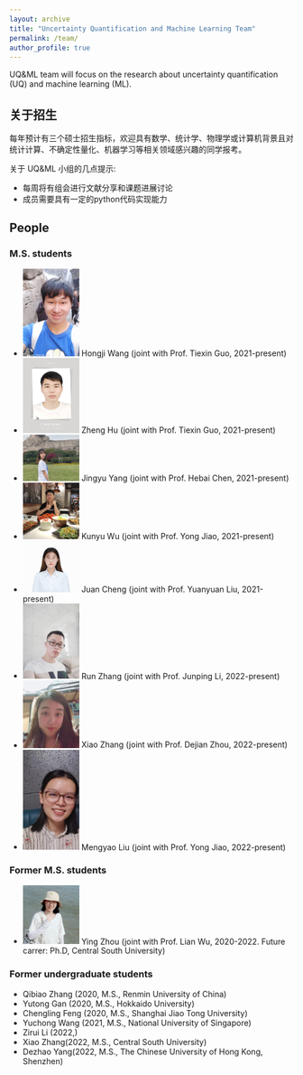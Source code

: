 ```yaml
---
layout: archive
title: "Uncertainty Quantification and Machine Learning Team"
permalink: /team/
author_profile: true
---
```


UQ&ML team will focus on the research about uncertainty quantification (UQ) and machine learning (ML).

## 关于招生
每年预计有三个硕士招生指标，欢迎具有数学、统计学、物理学或计算机背景且对统计计算、不确定性量化、机器学习等相关领域感兴趣的同学报考。

关于 UQ&ML 小组的几点提示:
- 每周将有组会进行文献分享和课题进展讨论
- 成员需要具有一定的python代码实现能力

## People

###  M.S. students

- <img src="../images/students/Hongji_Wang.jpg" width="100"  align=center/> Hongji Wang (joint with Prof. Tiexin Guo, 2021-present)
- <img src="../images/students/Zheng_Hu.jpg" width="100"  align=center/> Zheng Hu (joint with Prof. Tiexin Guo, 2021-present)
- <img src="../images/students/Yingyu_Yang.jpg" width="100"  align=center/> Jingyu Yang (joint with Prof. Hebai Chen, 2021-present)
- <img src="../images/students/Kunyu_Wu.jpg" width="100"  align=center/> Kunyu Wu (joint with Prof. Yong Jiao, 2021-present)
- <img src="../images/students/Juan_Cheng.jpg" width="100"  align=center/> Juan Cheng (joint with Prof. Yuanyuan Liu, 2021-present)
- <img src="../images/students/Run_Zhang.jpg" width="100"  align=center/> Run Zhang (joint with Prof. Junping Li, 2022-present)
- <img src="../images/students/Xiao_Zhang.jpg" width="100"  align=center/> Xiao Zhang (joint with Prof. Dejian Zhou, 2022-present)
- <img src="../images/students/Mengyao_Liu.jpg" width="100"  align=center/> Mengyao Liu (joint with Prof. Yong Jiao, 2022-present)

### Former M.S. students

- <img src="../images/students/Ying_Zhou.png" width="100"  align=center/> Ying Zhou (joint with Prof. Lian Wu, 2020-2022. Future carrer: Ph.D, Central South University)
### Former undergraduate students

- Qibiao Zhang (2020, M.S., Renmin University of China)
- Yutong Gan (2020, M.S., Hokkaido University)
- Chengling Feng (2020, M.S., Shanghai Jiao Tong University)
- Yuchong Wang (2021, M.S., National University of Singapore)
- Zirui Li (2022,)
- Xiao Zhang(2022, M.S., Central South University)
- Dezhao Yang(2022, M.S., The Chinese University of Hong Kong, Shenzhen)